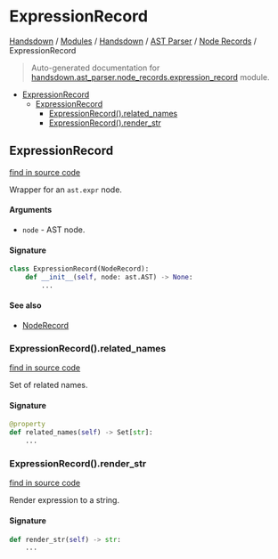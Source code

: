 # ExpressionRecord

[Handsdown](../../../README.md#-handsdown---python-documentation-generator) / [Modules](../../../MODULES.md#modules) / [Handsdown](../../index.md#handsdown) / [AST Parser](../index.md#ast-parser) / [Node Records](index.md#node-records) / ExpressionRecord

> Auto-generated documentation for [handsdown.ast_parser.node_records.expression_record](https://github.com/vemel/handsdown/blob/main/handsdown/ast_parser/node_records/expression_record.py) module.

- [ExpressionRecord](#expressionrecord)
  - [ExpressionRecord](#expressionrecord-1)
    - [ExpressionRecord().related_names](#expressionrecord()related_names)
    - [ExpressionRecord().render_str](#expressionrecord()render_str)

## ExpressionRecord

[find in source code](https://github.com/vemel/handsdown/blob/main/handsdown/ast_parser/node_records/expression_record.py#L13)

Wrapper for an `ast.expr` node.

#### Arguments

- `node` - AST node.

#### Signature

```python
class ExpressionRecord(NodeRecord):
    def __init__(self, node: ast.AST) -> None:
        ...
```

#### See also

- [NodeRecord](node_record.md#noderecord)

### ExpressionRecord().related_names

[find in source code](https://github.com/vemel/handsdown/blob/main/handsdown/ast_parser/node_records/expression_record.py#L28)

Set of related names.

#### Signature

```python
@property
def related_names(self) -> Set[str]:
    ...
```

### ExpressionRecord().render_str

[find in source code](https://github.com/vemel/handsdown/blob/main/handsdown/ast_parser/node_records/expression_record.py#L54)

Render expression to a string.

#### Signature

```python
def render_str(self) -> str:
    ...
```


